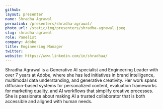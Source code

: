 ```yaml
---
github:
layout: presenter
name: Shradha Agrawal
permalink: /presenters/shradha-agrawal/
photo_url: /static/img/presenters/shradha-agrawal.jpeg
slug: shradha-agrawal
role: Panelist
company: Adobe
title: Engineering Manager
twitter:
website: https://www.linkedin.com/in/shradhaa/
---
```


Shradha Agrawal is a Generative AI specialist and Engineering Leader with over 7 years at Adobe, where she has led initiatives in brand intelligence, multimodal data understanding, and generative creativity. Her work spans diffusion-based systems for personalized content, evaluation frameworks for marketing quality, and AI workflows that simplify creative processes. She is passionate about making AI a trusted collaborator that is both accessible and aligned with human needs.
